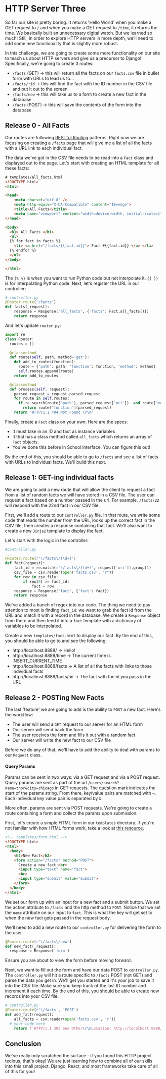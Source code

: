 # HTTP Server Three
So far our site is pretty boring. It returns 'Hello World' when you make a GET request to `/` and when you make a GET request to `/time`, it returns the time. We basically built an unnecessary digital watch. But we learned so much! Still, in order to explore HTTP servers in more depth, we'll need to add some new functionality that is slightly more robust. 

In this challenge, we are going to create some more functionality on our site to teach us about HTTP servers and give us a precursor to Django! Specifically, we're going to create 3 routes:
- `/facts` (GET) -> this will return all the facts on our `facts.csv` file in bullet form with URLs to lead us to...
- `/facts/:id` -> this will find the fact with the ID number in the CSV file and put it out to the screen
- `/facts/new` -> this will take us to a form to create a new fact in the database
- `/facts` (POST) -> this will save the contents of the form into the database

## Release 0 - All Facts
Our routes are following [RESTful Routing](https://medium.com/@atingenkay/restful-routes-what-are-they-8fe221521bb) patterns. Right now we are focusing on creating a `/facts` page that will give me a list of all the facts with a URL link to each individual fact. 

The data we've got in the CSV file needs to be read into a `Fact` class and displayed out to the page. Let's start with creating an HTML template for all these facts:

```html
# templates/all_facts.html
<!DOCTYPE html>
<html>

<head>
	<meta charset="utf-8" />
	<meta http-equiv="X-UA-Compatible" content="IE=edge">
	<title>All Facts</title>
	<meta name="viewport" content="width=device-width, initial-scale=1">
</head>

<body>
  <h1> All Facts </h1>
  <ul>
  {% for fact in facts %} 
    <li> <a href="/facts/{{fact.id}}"> Fact #{{fact.id}} </a> </li>
  {% endfor %}
  </ul>
</body>

</html>
```
The `{% %}` is when you want to run Python code but not interpolate it. `{{ }}` is for interpolating Python code. Next, let's register the URL in our controller:

```python
# controller.py
@Router.route('/facts')
def facts(_request):
    response = Response('all_facts', {'facts': Fact.all_facts()})
    return response
```

And let's update `router.py`:

```python
import re
class Router:
  routes = []

  @classmethod
  def route(self, path, method='get'):
    def add_to_routes(function):
      route = {'path': path, 'function': function, 'method': method}
      self.routes.append(route)
    return add_to_routes

  @classmethod
  def process(self, request):
    parsed_request = request.parsed_request
    for route in self.routes:
      if re.search(route['path'], parsed_request['uri'])  and route['method'].lower() == parsed_request['method'].lower():
        return route['function'](parsed_request)
    return 'HTTP/1.1 404 Not Found \r\n'
```


Finally, create a `Fact` class on your own. Here are the specs:
- It must take in an ID and fact as instance variables
- It that has a class method called `all_facts` which returns an array of `Fact` objects.
- You've done this before in School Interface. You can figure this out!

By the end of this, you should be able to go to `/facts` and see a list of facts with URLs to individual facts. We'll build this next.

## Release 1: GET-ing individual facts
We are going to add a new route that will allow the client to request a fact from a list of random facts we will have stored in a CSV file. The user can request a fact based on a number passed in the url. For example, `/facts/22` will respond with the 22nd fact in our CSV file. 

First, we'll add a route to our `controller.py` file. In that route, we write some code that reads the number from the URL, looks up the correct fact in the CSV file, then creates a response containing that fact. We'll also want to create a new `Jinja2` template to display the fact.

Let's start with the logic in the controller:

```Python
#controller.py
...
@Router.route(r'\/facts\/(\d+)')
def fact(request):
    fact_id = re.match(r'\/facts\/(\d+)', request['uri']).group(1)
    csv_file = csv.reader(open('facts.csv', "r"))
    for row in csv_file:
        if row[0] == fact_id:
            fact = row 
    response = Response('fact', {'fact': fact})
    return response
```

We've added a bunch of regex into our code. The thing we need to pay attention to most is finding `fact_id`: we want to grab the fact id from the URL and match it with a record in the database. We create a `Response` object from there and then feed it into a `fact` template with a dictionary of variables to be interpolated.

Create a new `templates/fact.html` to display our fact. By the end of this, you should be able to go to and see the following:
- http://localhost:8888/ -> Hello!
- http://localhost:8888/time -> The current time is INSERT_CURRENT_TIME
- http://localhost:8888/facts -> A list of all the facts with links to those individual facts
- http://localhost:8888/facts/:id -> The fact with the id you pass in the URL


## Release 2 - POSTing New Facts

The last 'feature' we are going to add is the ability to `POST` a new fact. Here's the workflow:
- The user will send a `GET` request to our server for an HTML form
- Our server will send back the form
- The user receives the form and fills it out with a random fact
- Our server will write the new fact to our CSV file

Before we do any of that, we'll have to add the ability to deal with params to our `Request` class. 

#### Query Params
Params can be sent in two ways: via a GET request and via a POST request. Query params are sent as part of the url `/users/search?name=thor&city=chicago` in GET requests. The question mark indicates the start of the params string. From there, key/value pairs are matched with `=`. Each individual key value pair is separated by `&`.

More often, params are sent via POST requests. We're going to create a route containing a form and collect the params upon submission.

First, let's create a simple HTML form in our `templates` directory. If you're not familiar with how HTML forms work, take a look at [this resource](https://www.w3schools.com/html/html_forms.asp).

```HTML
<!-- templates/form.html -->
<!DOCTYPE html>
<html>
  <body>
    <h2>New Fact</h2>
    <form action="/facts" method="POST">
      Create a new fact:<br>
      <input type="text" name="fact">
      <br>
      <input type="submit" value="Submit">
    </form> 
  </body>
</html>
```
We set our form up with an input for a new fact and a submit button. We set the action attribute to `/facts` and the http method to `POST`. Notice that we set the `name` attribute on our input to `fact`. This is what the key will get set to when the new fact gets passed in the request body. 

We'll need to add a new route to our `controller.py` for delivering the form to the user.

```python 
@Router.route(r'\/facts\/new')
def new_fact(_request):
  response = Response('form')
```

Ensure you are about to view the form before moving forward.

Next, we want to fill out the form and have our data POST to `controller.py`. The `controller.py` will hit a route specific to `/facts` POST (not GET) and parse the data you get in. We'll get you started and it's your job to save it into the CSV file. Make sure you keep track of the last ID number and increment it each time. By the end of this, you should be able to create new records into your CSV file.

```python
# controller.py
@Router.route(r'\/facts', 'POST')
def add_fact(request):
	all_facts = csv.reader(open('facts.csv', 'r'))
  # your code here
	return f'HTTP/1.1 303 See Other\r\nLocation: http://localhost:8888/facts/{new_fact_number}'
```

## Conclusion 
We've really only scratched the surface - if you found this HTTP project tedious, that's okay! We are just learning how to combine all of our skills into this small project. Django, React, and most frameworks take care of all of this for you!